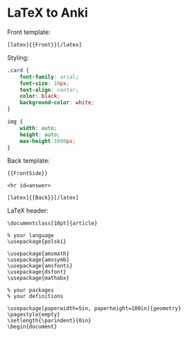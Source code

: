 # LaTeX to Anki

Front template:

`[latex]{{Front}}[/latex]`

Styling:

```css
.card {
    font-family: arial;
    font-size: 10px;
    text-align: center;
    color: black;
    background-color: white;
}

img {
    width: auto;
    height: auto;
    max-height:1000px;
}
```

Back template:

```
{{FrontSide}}
  
<hr id=answer>
  
[latex]{{Back}}[/latex]
```

LaTeX header:

```
\documentclass[10pt]{article}

% your language
\usepackage{polski}

\usepackage{amsmath}
\usepackage{amssymb}
\usepackage{amsfonts}
\usepackage{dsfont}
\usepackage{mathabx}

% your packages
% your definitions

\usepackage[paperwidth=5in, paperheight=100in]{geometry}
\pagestyle{empty}
\setlength{\parindent}{0in}
\begin{document} 
```